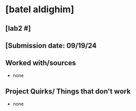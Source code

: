 # [batel aldighim]
## [lab2 #]
## [Submission date: 09/19/24
## Worked with/sources 
* none
## Project Quirks/ Things that don't work
* none
